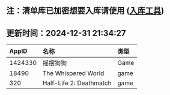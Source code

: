 ## 注：清单库已加密想要入库请使用 ([入库工具](https://github.com/BlankTMing/ManifestAutoUpdate/releases))

## 更新时间：2024-12-31 21:34:27
| AppID | 名称 | 类型  |
| :-------------------- | :----------------------------- | :----------- |
| 1424330 | 摇摆狗狗| Game |
| 18490 | The Whispered World| game |
| 320 | Half-Life 2: Deathmatch| game |
